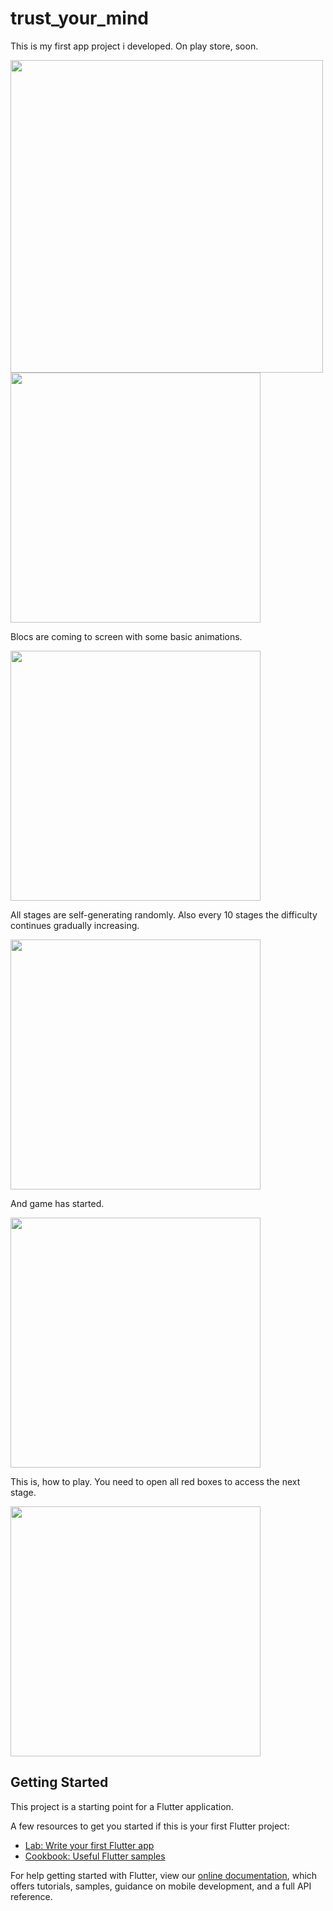 # trust_your_mind


This is my first app project i developed. On play store, soon. 

<img src="assets/Images/bigpic.png" height ="500" >
<img src="assets/Images/mainpage.png" width ="400">

 Blocs are coming to screen with some basic animations.  
 
<img src="assets/Images/blocs.png" width ="400">

 All stages are self-generating randomly. Also every 10 stages the difficulty continues gradually increasing.
 
<img src="assets/Images/tutorial1.png" width ="400">

 And game has started.
 
<img src="assets/Images/tutorial2.png" width ="400">

This is, how to play. You need to open all red boxes to access the next stage. 

<img src="assets/Images/tutorial3.png" width ="400">

## Getting Started

This project is a starting point for a Flutter application.

A few resources to get you started if this is your first Flutter project:

- [Lab: Write your first Flutter app](https://flutter.dev/docs/get-started/codelab)
- [Cookbook: Useful Flutter samples](https://flutter.dev/docs/cookbook)

For help getting started with Flutter, view our
[online documentation](https://flutter.dev/docs), which offers tutorials,
samples, guidance on mobile development, and a full API reference.
